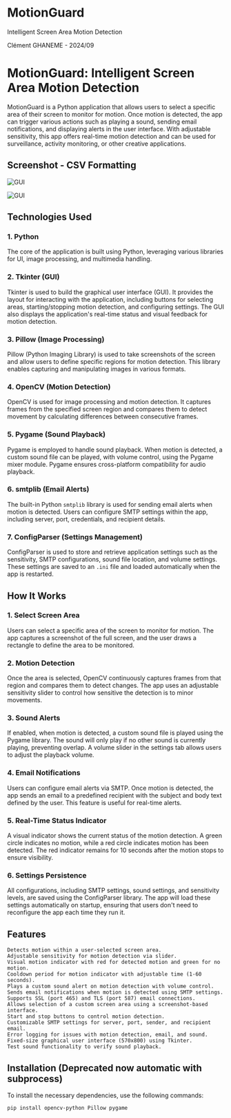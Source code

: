 # MotionGuard
Intelligent Screen Area Motion Detection

Clément GHANEME - 2024/09

# MotionGuard: Intelligent Screen Area Motion Detection

MotionGuard is a Python application that allows users to select a specific area of their screen to monitor for motion. Once motion is detected, the app can trigger various actions such as playing a sound, sending email notifications, and displaying alerts in the user interface. With adjustable sensitivity, this app offers real-time motion detection and can be used for surveillance, activity monitoring, or other creative applications.

## Screenshot - CSV Formatting

![GUI](Screenshot_1.png)

![GUI](Screenshot_2.png)

## Technologies Used

### 1. **Python**
   The core of the application is built using Python, leveraging various libraries for UI, image processing, and multimedia handling.

### 2. **Tkinter (GUI)**
   Tkinter is used to build the graphical user interface (GUI). It provides the layout for interacting with the application, including buttons for selecting areas, starting/stopping motion detection, and configuring settings. The GUI also displays the application's real-time status and visual feedback for motion detection.

### 3. **Pillow (Image Processing)**
   Pillow (Python Imaging Library) is used to take screenshots of the screen and allow users to define specific regions for motion detection. This library enables capturing and manipulating images in various formats.

### 4. **OpenCV (Motion Detection)**
   OpenCV is used for image processing and motion detection. It captures frames from the specified screen region and compares them to detect movement by calculating differences between consecutive frames.

### 5. **Pygame (Sound Playback)**
   Pygame is employed to handle sound playback. When motion is detected, a custom sound file can be played, with volume control, using the Pygame mixer module. Pygame ensures cross-platform compatibility for audio playback.

### 6. **smtplib (Email Alerts)**
   The built-in Python `smtplib` library is used for sending email alerts when motion is detected. Users can configure SMTP settings within the app, including server, port, credentials, and recipient details.

### 7. **ConfigParser (Settings Management)**
   ConfigParser is used to store and retrieve application settings such as the sensitivity, SMTP configurations, sound file location, and volume settings. These settings are saved to an `.ini` file and loaded automatically when the app is restarted.

## How It Works

### 1. **Select Screen Area**
   Users can select a specific area of the screen to monitor for motion. The app captures a screenshot of the full screen, and the user draws a rectangle to define the area to be monitored.

### 2. **Motion Detection**
   Once the area is selected, OpenCV continuously captures frames from that region and compares them to detect changes. The app uses an adjustable sensitivity slider to control how sensitive the detection is to minor movements.

### 3. **Sound Alerts**
   If enabled, when motion is detected, a custom sound file is played using the Pygame library. The sound will only play if no other sound is currently playing, preventing overlap. A volume slider in the settings tab allows users to adjust the playback volume.

### 4. **Email Notifications**
   Users can configure email alerts via SMTP. Once motion is detected, the app sends an email to a predefined recipient with the subject and body text defined by the user. This feature is useful for real-time alerts.

### 5. **Real-Time Status Indicator**
   A visual indicator shows the current status of the motion detection. A green circle indicates no motion, while a red circle indicates motion has been detected. The red indicator remains for 10 seconds after the motion stops to ensure visibility.

### 6. **Settings Persistence**
   All configurations, including SMTP settings, sound settings, and sensitivity levels, are saved using the ConfigParser library. The app will load these settings automatically on startup, ensuring that users don't need to reconfigure the app each time they run it.

## Features

```
Detects motion within a user-selected screen area.
Adjustable sensitivity for motion detection via slider.
Visual motion indicator with red for detected motion and green for no motion.
Cooldown period for motion indicator with adjustable time (1-60 seconds).
Plays a custom sound alert on motion detection with volume control.
Sends email notifications when motion is detected using SMTP settings.
Supports SSL (port 465) and TLS (port 587) email connections.
Allows selection of a custom screen area using a screenshot-based interface.
Start and stop buttons to control motion detection.
Customizable SMTP settings for server, port, sender, and recipient email.
Error logging for issues with motion detection, email, and sound.
Fixed-size graphical user interface (570x800) using Tkinter.
Test sound functionality to verify sound playback.
```

## Installation (Deprecated now automatic with subprocess)

To install the necessary dependencies, use the following commands:

```bash
pip install opencv-python Pillow pygame
